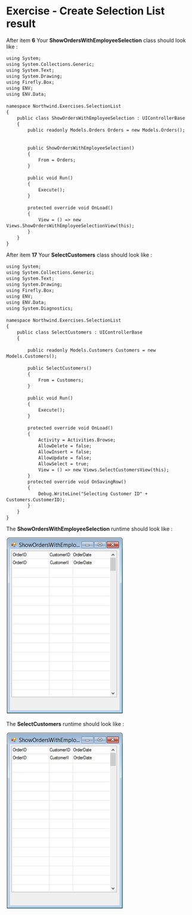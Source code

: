 ﻿# Exercise - Create Selection List result

After item **6** Your **ShowOrdersWithEmployeeSelection** class should look like :
```csdiff
using System;
using System.Collections.Generic;
using System.Text;
using System.Drawing;
using Firefly.Box;
using ENV;
using ENV.Data;

namespace Northwind.Exercises.SelectionList
{
    public class ShowOrdersWithEmployeeSelection : UIControllerBase
    {
        public readonly Models.Orders Orders = new Models.Orders();


        public ShowOrdersWithEmployeeSelection()
        {
            From = Orders;
        }

        public void Run()
        {
            Execute();
        }

        protected override void OnLoad()
        {
            View = () => new Views.ShowOrdersWithEmployeeSelectionView(this);
        }
    }
}
```

After item **17** Your **SelectCustomers** class should look like :

```csdiff
using System;
using System.Collections.Generic;
using System.Text;
using System.Drawing;
using Firefly.Box;
using ENV;
using ENV.Data;
using System.Diagnostics;

namespace Northwind.Exercises.SelectionList
{
    public class SelectCustomers : UIControllerBase
    {

        public readonly Models.Customers Customers = new Models.Customers();

        public SelectCustomers()
        {
            From = Customers;
        }

        public void Run()
        {
            Execute();
        }

        protected override void OnLoad()
        {
            Activity = Activities.Browse;
            AllowDelete = false;
            AllowInsert = false;
            AllowUpdate = false;
            AllowSelect = true;
            View = () => new Views.SelectCustomersView(this);
        }
        protected override void OnSavingRow()
        {
            Debug.WriteLine("Selecting Customer ID" + Customers.CustomerID);
        }
    }
}
```


The **ShowOrdersWithEmployeeSelection** runtime should look like :  

![ShowOrdersWithEmployeeSelection](2019-01-10_10h36_08.png)  

The **SelectCustomers** runtime should look like : 

![SelectCustomers](2019-01-10_10h36_08.png)
